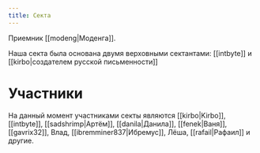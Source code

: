 ```yaml
---
title: Секта
---
```

Приемник [[modeng|Моденга]].

Наша секта была основана двумя верховными сектантами: [[intbyte]] и [[kirbo|создателем русской письменности]]

# Участники

На данный момент участниками секты являются
[[kirbo|Kirbo]], [[intbyte]], [[sadshrimp|Артём]], [[danila|Данила]], [[fenek|Ваня]], [[gavrix32]], Влад, [[ibremminer837|Ибремус]], Лёша, [[rafail|Рафаил]] и другие. 
